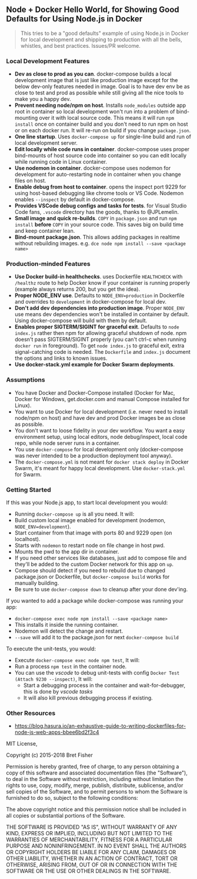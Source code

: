 ## Node + Docker Hello World, for Showing Good Defaults for Using Node.js in Docker

> This tries to be a "good defaults" example of using Node.js in Docker for local development and shipping to production with all the bells, whistles, and best practices. Issues/PR welcome.

### Local Development Features

 - **Dev as close to prod as you can**. docker-compose builds a local development image that is just like production image except for the below dev-only features needed in image. Goal is to have dev env be as close to test and prod as possible while still giving all the nice tools to make you a happy dev.
 - **Prevent needing node/npm on host**. Installs `node_modules` outside app root in container so local development won't run into a problem of bind-mounting over it with local source code. This means it will run `npm install` once on container build and you don't need to run npm on host or on each docker run. It will re-run on build if you change `package.json`.
 - **One line startup**. Uses `docker-compose up` for single-line build and run of local development server.
 - **Edit locally while code runs in container**. docker-compose uses proper bind-mounts of host source code into container so you can edit locally while running code in Linux container.
 - **Use nodemon in container**. docker-compose uses nodemon for development for auto-restarting node in container when you change files on host.
 - **Enable debug from host to container**. opens the inspect port 9229 for using host-based debugging like chrome tools or VS Code. Nodemon enables `--inspect` by default in docker-compose.
 - **Provides VSCode debug configs and tasks for tests**. for Visual Studio Code fans, `.vscode` directory has the goods, thanks to @JPLemelin.
 - **Small image and quick re-builds**. `COPY` in `package.json` and run `npm install` **before** `COPY` in your source code. This saves big on build time and keep container lean.
 - **Bind-mount package.json**. This allows adding packages in realtime without rebuilding images. e.g. `dce node npm install --save <package name>`


### Production-minded Features

 - **Use Docker build-in healthchecks**. uses Dockerfile `HEALTHCHECK` with `/healthz` route to help Docker know if your container is running properly (example always returns 200, but you get the idea).
 - **Proper NODE_ENV use**. Defaults to `NODE_ENV=production` in Dockerfile and overrides to `development` in docker-compose for local dev.
 - **Don't add dev dependencies into production image**. Proper `NODE_ENV` use means dev dependencies won't be installed in container by default. Using docker-compose will build with them by default.
 - **Enables proper SIGTERM/SIGINT for graceful exit**. Defaults to `node index.js` rather then npm for allowing graceful shutdown of node. npm doesn't pass SIGTERM/SIGINT properly (you can't ctrl-c when running `docker run` in foreground). To get `node index.js` to graceful exit, extra signal-catching code is needed. The `Dockerfile` and `index.js` document the options and links to known issues.
 - **Use docker-stack.yml example for Docker Swarm deployments**.


### Assumptions

 - You have Docker and Docker-Compose installed (Docker for Mac, Docker for Windows, get.docker.com and manual Compose installed for Linux).
 - You want to use Docker for local development (i.e. never need to install node/npm on host) and have dev and prod Docker images be as close as possible.
 - You don't want to loose fidelity in your dev workflow. You want a easy environment setup, using local editors, node debug/inspect, local code repo, while node server runs in a container.
 - You use `docker-compose` for local development only (docker-compose was never intended to be a production deployment tool anyway).
 - The `docker-compose.yml` is not meant for `docker stack deploy` in Docker Swarm, it's meant for happy local development. Use `docker-stack.yml` for Swarm.

 
### Getting Started

If this was your Node.js app, to start local development you would:

 - Running `docker-compose up` is all you need. It will:
 - Build custom local image enabled for development (nodemon, `NODE_ENV=development`).
 - Start container from that image with ports 80 and 9229 open (on localhost).
 - Starts with `nodemon` to restart node on file change in host pwd.
 - Mounts the pwd to the app dir in container.
 - If you need other services like databases, just add to compose file and they'll be added to the custom Docker network for this app on `up`.
 - Compose should detect if you need to rebuild due to changed package.json or Dockerfile, but `docker-compose build` works for manually building.
 - Be sure to use `docker-compose down` to cleanup after your done dev'ing.

If you wanted to add a package while docker-compose was running your app:
 - `docker-compose exec node npm install --save <package name>`
 - This installs it inside the running container.
 - Nodemon will detect the change and restart.
 - `--save` will add it to the package.json for next `docker-compose build`

To execute the unit-tests, you would:
 - Execute `docker-compose exec node npm test`, It will:
 - Run a process `npm test` in the container node.
 - You can use the *vscode* to debug unit-tests with config `Docker Test (Attach 9230 --inspect)`, It will:
   - Start a debugging process in the container and wait-for-debugger, this is done by *vscode tasks*
   - It will also kill previous debugging process if existing.

### Other Resources

 - https://blog.hasura.io/an-exhaustive-guide-to-writing-dockerfiles-for-node-js-web-apps-bbee6bd2f3c4

MIT License, 

Copyright (c) 2015-2018 Bret Fisher

Permission is hereby granted, free of charge, to any person obtaining a copy
of this software and associated documentation files (the "Software"), to deal
in the Software without restriction, including without limitation the rights
to use, copy, modify, merge, publish, distribute, sublicense, and/or sell
copies of the Software, and to permit persons to whom the Software is
furnished to do so, subject to the following conditions:

The above copyright notice and this permission notice shall be included in all
copies or substantial portions of the Software.

THE SOFTWARE IS PROVIDED "AS IS", WITHOUT WARRANTY OF ANY KIND, EXPRESS OR
IMPLIED, INCLUDING BUT NOT LIMITED TO THE WARRANTIES OF MERCHANTABILITY,
FITNESS FOR A PARTICULAR PURPOSE AND NONINFRINGEMENT. IN NO EVENT SHALL THE
AUTHORS OR COPYRIGHT HOLDERS BE LIABLE FOR ANY CLAIM, DAMAGES OR OTHER
LIABILITY, WHETHER IN AN ACTION OF CONTRACT, TORT OR OTHERWISE, ARISING FROM,
OUT OF OR IN CONNECTION WITH THE SOFTWARE OR THE USE OR OTHER DEALINGS IN THE
SOFTWARE.
